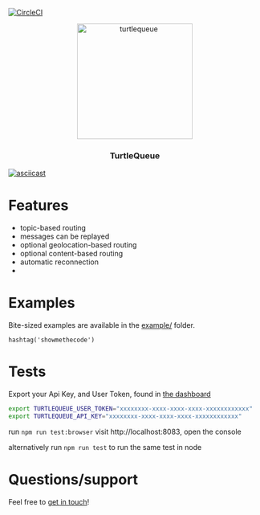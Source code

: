 [![CircleCI](https://circleci.com/gh/turtlequeue/quickstart-js.svg?style=svg)](https://circleci.com/gh/turtlequeue/quickstart-js)

<p align="center">
  <img alt="turtlequeue" src="https://turtlequeue.com/logo_black.png" width="230">
</p>

<h3 align="center">TurtleQueue</h3>


[![asciicast](https://asciinema.org/a/ltJs8T75RVszyyG2YnMkqtHY0.svg)](https://asciinema.org/a/ltJs8T75RVszyyG2YnMkqtHY0)

# Features

- topic-based routing
- messages can be replayed
- optional geolocation-based routing
- optional content-based routing
- automatic reconnection
-

# Examples


Bite-sized examples are available in the [example/](example/) folder.
```
hashtag('showmethecode')
```

# Tests

Export your Api Key, and User Token, found in [the dashboard](https://turtlequeue.com/dashboard/security.html)

```sh
export TURTLEQUEUE_USER_TOKEN="xxxxxxxx-xxxx-xxxx-xxxx-xxxxxxxxxxxx"
export TURTLEQUEUE_API_KEY="xxxxxxxx-xxxx-xxxx-xxxx-xxxxxxxxxxxx"
```

run `npm run test:browser` visit http://localhost:8083, open the console

alternatively run `npm run test` to run the same test in node

# Questions/support

Feel free to [get in touch](https://turtlequeue.com/doc/latest/get_help.html)!
